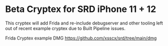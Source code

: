 # Beta Cryptex for SRD iPhone 11 + 12

This cryptex will add Frida and re-include debugserver and other tooling left out of recent example cryptex due to Built Pipeline issues.

Frida Cryptex example DMG https://github.com/xsscx/srd/tree/main/dmg
